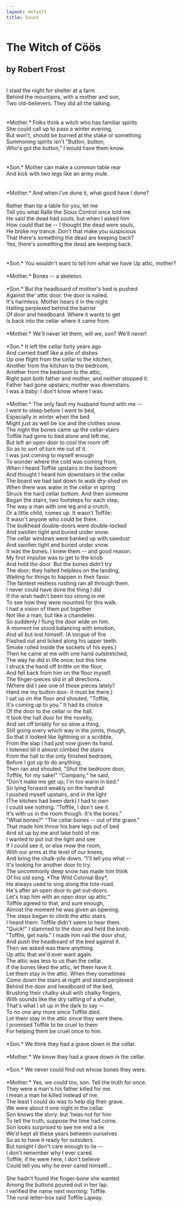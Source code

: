 ```yaml
---
layout: default
title: Sound
---
```

<link href='https://cdn.knightlab.com/libs/soundcite/latest/css/player.css' rel='stylesheet' type='text/css'><script type='text/javascript' src='https://cdn.knightlab.com/libs/soundcite/latest/js/soundcite.min.js'></script>

# The Witch of Cöös
## by Robert Frost
<br/>
<span class="soundcite" data-url="https://scholarslab.github.io/demos/texts/Witch of Coos 2.mp3" data-start="0" data-end="9000" data-plays="1">
I staid the night for shelter at a farm <br/>
 Behind the mountains, with a mother and son,<br/>
 Two old-believers. They did all the talking.<br/>
</span> 
<br/>
<br/>
<span class="soundcite" data-url="https://scholarslab.github.io/demos/texts/Witch of Coos 2.mp3" data-start="9000" data-end="24243" data-plays="1">
 *Mother.* Folks think a witch who has familiar spirits<br/>
 She could call up to pass a winter evening,<br/>
 But won't, should be burned at the stake or something.<br/>
 Summoning spirits isn't "Button, button,<br/>
 Who's got the button," I would have them know.<br/>
 </span>
<br/>
<br/>
<span class="soundcite" data-url="https://scholarslab.github.io/demos/texts/Witch of Coos 2.mp3" data-start="24000" data-end="25500" data-plays="1">
 *Son.* Mother can make a common table rear<br/>
 And kick with two legs like an army mule.<br/>
 </span>
<br/>
<br/>
<span class="soundcite" data-url="https://scholarslab.github.io/demos/texts/Witch of Coos 2.mp3" data-start="25500" data-end="46500" data-plays="1">
 *Mother.* And when I've done it, what good have I
 done? </span>
 <br/>
 <br/>
 <span class="soundcite" data-url="https://scholarslab.github.io/demos/texts/Witch of Coos 2.mp3" data-start="46500" data-end="50000" data-plays="1">
 Rather than tip a table for you, let me <br/>
 Tell you what Ralle the Sioux Control once told me.<br/>
 He said the dead had souls, but when I asked him <br/>
 How could that be -- I thought the dead were souls,<br/>
 He broke my trance. Don't that make you suspicious<br/>
 That there's something the dead are keeping back?<br/>
 Yes, there's something the dead are keeping back.<br/>
</span>
<br/>
<br/>
<span class="soundcite" data-url="https://scholarslab.github.io/demos/texts/Witch of Coos 2.mp3" data-start="50000" data-end="52500" data-plays="1">
 *Son.* You wouldn't want to tell him what we have
 Up attic, mother?</span>
 <br/>
<br/>
 *Mother.* Bones -- a skeleton.<br/>
<br/>
 *Son.* But the headboard of mother's bed is pushed<br/>
 Against the' attic door: the door is nailed.<br/>
 It's harmless. Mother hears it in the night<br/>
 Halting perplexed behind the barrier<br/>
 Of door and headboard. Where it wants to get<br/>
 Is back into the cellar where it came from.<br/>
<br/>
 *Mother.* We'll never let them, will we, son? We'll
 never!<br/>
<br/>
 *Son.* It left the cellar forty years ago<br/>
 And carried itself like a pile of dishes<br/>
 Up one flight from the cellar to the kitchen,<br/>
 Another from the kitchen to the bedroom,<br/>
 Another from the bedroom to the attic,<br/>
 Right past both father and mother, and neither stopped
 it.<br/>
 Father had gone upstairs; mother was downstairs.<br/>
 I was a baby: I don't know where I was.<br/>
<br/>
 *Mother.* The only fault my husband found with me -- <br/>
 I went to sleep before I went to bed,<br/>
 Especially in winter when the bed<br/>
 Might just as well be ice and the clothes snow.<br/>
 The night the bones came up the cellar-stairs<br/>
 Toffile had gone to bed alone and left me,<br/>
 But left an open door to cool the room off<br/>
 So as to sort of turn me out of it.<br/>
 I was just coming to myself enough<br/>
 To wonder where the cold was coming from,<br/>
 When I heard Toffile upstairs in the bedroom<br/>
 And thought I heard him downstairs in the cellar.<br/>
 The board we had laid down to walk dry-shod on<br/>
 When there was water in the cellar in spring<br/>
 Struck the hard cellar bottom. And then someone<br/>
 Began the stairs, two footsteps for each step,<br/>
 The way a man with one leg and a crutch,<br/>
 Or a little child, comes up. It wasn't Toffile:<br/>
 It wasn't anyone who could be there.<br/>
 The bulkhead double-doors were double-locked<br/>
 And swollen tight and buried under snow.<br/>
 The cellar windows were banked up with sawdust<br/>
 And swollen tight and buried under snow.<br/>
 It was the bones. I knew them -- and good reason.<br/>
 My first impulse was to get to the knob<br/>
 And hold the door. But the bones didn't try<br/>
 The door; they halted helpless on the landing,<br/>
 Waiting for things to happen in their favor.<br/>
 The faintest restless rustling ran all through them.<br/>
 I never could have done the thing I did<br/>
 If the wish hadn't been too strong in me<br/>
 To see how they were mounted for this walk.<br/>
 I had a vision of them put together<br/>
 Not like a man, but like a chandelier.<br/>
 So suddenly I flung the door wide on him.<br/>
 A moment he stood balancing with emotion,<br/>
 And all but lost himself. (A tongue of fire<br/>
 Flashed out and licked along his upper teeth.<br/>
 Smoke rolled inside the sockets of his eyes.)<br/>
 Then he came at me with one hand outstretched,<br/>
 The way he did in life once; but this time<br/>
 I struck the hand off brittle on the floor,<br/>
 And fell back from him on the floor myself.<br/>
 The finger-pieces slid in all directions.<br/>
 (Where did I see one of those pieces lately? <br/>
 Hand me my button-box- it must be there.)<br/>
 I sat up on the floor and shouted, "Toffile,<br/>
 It's coming up to you." It had its choice<br/>
 Of the door to the cellar or the hall.<br/>
 It took the hall door for the novelty,<br/>
 And set off briskly for so slow a thing,<br/>
 Still going every which way in the joints, though,<br/>
 So that it looked like lightning or a scribble,<br/>
 From the slap I had just now given its hand. <br/>
 I listened till it almost climbed the stairs<br/>
 From the hall to the only finished bedroom,<br/>
 Before I got up to do anything;<br/>
 Then ran and shouted, "Shut the bedroom door,<br/>
 Toffile, for my sake!" "Company," he said,<br/>
 "Don't make me get up; I'm too warm in bed."<br/>
 So lying forward weakly on the handrail<br/>
 I pushed myself upstairs, and in the light<br/>
 (The kitchen had been dark) I had to own<br/>
 I could see nothing. "Toffile, I don't see it.<br/>
 It's with us in the room though. It's the bones."<br/>
 "What bones?" "The cellar bones -- out of the 
 grave." <br/>
 That made him throw his bare legs out of bed <br/>
 And sit up by me and take hold of me. <br/>
 I wanted to put out the light and see <br/>
 If I could see it, or else mow the room, <br/>
 With our arms at the level of our knees, <br/>
 And bring the chalk-pile down. "I'll tell you what --<br/>
 It's looking for another door to try. <br/>
 The uncommonly deep snow has made him think <br/>
 Of his old song, *The Wild Colonial Boy*,<br/>
 He always used to sing along the tote-road.<br/>
 He's after an open door to get out-doors.<br/>
 Let's trap him with an open door up attic." <br/>
 Toffile agreed to that, and sure enough,<br/>
 Almost the moment he was given an opening,<br/>
 The steps began to climb the attic stairs.<br/>
 I heard them. Toffile didn't seem to hear them.<br/>
 "Quick!" I slammed to the door and held the knob.<br/>
 "Toffile, get nails." I made him nail the door shut,<br/>
 And push the headboard of the bed against it.<br/>
 Then we asked was there anything<br/>
 Up attic that we'd ever want again.<br/>
 The attic was less to us than the cellar.<br/>
 If the bones liked the attic, let them have it.<br/>
 Let them stay in the attic. When they sometimes<br/>
 Come down the stairs at night and stand perplexed<br/>
 Behind the door and headboard of the bed,<br/>
 Brushing their chalky skull with chalky fingers,<br/>
 With sounds like the dry rattling of a shutter,<br/>
 That's what I sit up in the dark to say --<br/>
 To no one any more since Toffile died.<br/>
 Let them stay in the attic since they went there.<br/>
 I promised Toffile to be cruel to them<br/>
 For helping them be cruel once to him.<br/>
<br/>
 *Son.* We think they had a grave down in the cellar.<br/>
<br/>
 *Mother.* We know they had a grave down in the cellar.<br/>
<br/>
 *Son.* We never could find out whose bones they were.<br/>
<br/>
 *Mother.* Yes, we could too, son. Tell the truth for 
 once.<br/>
 They were a man's his father killed for me.<br/>
 I mean a man he killed instead of me.<br/>
 The least I could do was to help dig their grave.<br/>
 We were about it one night in the cellar.<br/>
 Son knows the story: but 'twas not for him<br/>
 To tell the truth, suppose the time had come.<br/>
 Son looks surprised to see me end a lie <br/>
 We'd kept all these years between ourselves <br/>
 So as to have it ready for outsiders. <br/>
 But tonight I don't care enough to lie -- <br/>
 I don't remember why I ever cared. <br/>
 Toffile, if he were here, I don't believe <br/>
 Could tell you why he ever cared himself... <br/>
<br/>
 She hadn't found the finger-bone she wanted <br/>
 Among the buttons poured out in her lap. <br/>
 I verified the name next morning: Toffile. <br/>
 The rural letter-box said Toffile Lajway. <br/>
